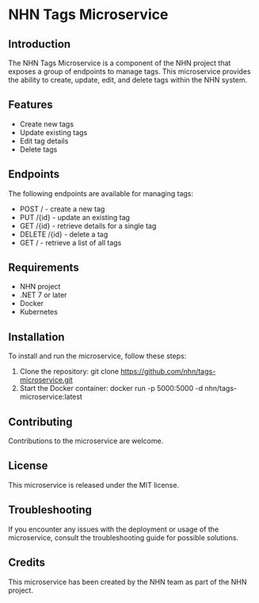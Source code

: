 # NHN Tags Microservice

## Introduction
The NHN Tags Microservice is a component of the NHN project that exposes a group of endpoints to manage tags. This microservice provides the ability to create, update, edit, and delete tags within the NHN system.

## Features
- Create new tags
- Update existing tags
- Edit tag details
- Delete tags

## Endpoints
The following endpoints are available for managing tags:
- POST / - create a new tag
- PUT /{id} - update an existing tag
- GET /{id} - retrieve details for a single tag
- DELETE /{id} - delete a tag
- GET / - retrieve a list of all tags

## Requirements
- NHN project
- .NET 7 or later
- Docker
- Kubernetes

## Installation
To install and run the microservice, follow these steps:
1. Clone the repository:
    git clone https://github.com/nhn/tags-microservice.git
2. Start the Docker container:
    docker run -p 5000:5000 -d nhn/tags-microservice:latest

## Contributing
Contributions to the microservice are welcome.

## License
This microservice is released under the MIT license.

## Troubleshooting
If you encounter any issues with the deployment or usage of the microservice, consult the troubleshooting guide for possible solutions.

## Credits
This microservice has been created by the NHN team as part of the NHN project.
